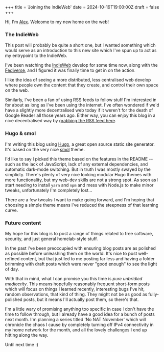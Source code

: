 +++
title = 'Joining the IndieWeb'
date = 2024-10-19T19:00:00Z
draft = false
+++

Hi, I'm [Alex](https://infosec.exchange/@alexhaydock). Welcome to my new home on the web!

### The IndieWeb
This post will probably be quite a short one, but I wanted something which would serve as an introduction to this new site which I've spun up to act as my entrypoint to the IndieWeb.

I've been watching the [IndieWeb](https://indieweb.org/) develop for some time now, along with the [Fediverse](https://www.fediverse.to/), and I figured it was finally time to get in on the action.

I like the idea of seeing a more distributed, less centralised web develop where people own the content that they create, and control their own space on the web.

Similarly, I've been a fan of using RSS feeds to follow stuff I'm interested in for about as long as I've been using the internet. I've often wondered if we'd have a slightly more decentralised web today if it weren't for the death of Google Reader all those years ago. Either way, you can enjoy this blog in a nice decentralised way by [grabbing the RSS feed here](/posts/index.xml).

### Hugo & smol
I'm writing this blog using [Hugo](https://gohugo.io/), a great open source static site generator. It's based on the very nice [smol](https://github.com/colorchestra/smol) theme.

I'd like to say I picked this theme based on the features in the README -- such as the lack of JavaScript, lack of any external dependencies, and automatic dark-mode switching. But in truth I was mostly swayed by the simplicty. There's plenty of very nice looking modular Hugo themes with more functionality, but my web-dev skills are not a strong spot. As soon as I start needing to install `yarn` and `npm` and mess with Node.js to make minor tweaks, unfortunately I'm completely lost...

There are a few tweaks I want to make going forward, and I'm hoping that choosing a simple theme means I've reduced the steepness of that learning curve.

### Future content
My hope for this blog is to post a range of things related to free software, security, and just general homelab-style stuff.

In the past I've been preoccupied with ensuring blog posts are as polished as possible before unleashing them on the world. It's nice to post well-refined content, but that just led to me posting far less and having a folder brimming with draft posts which were never "good enough" to see the light of day.

With that in mind, what I can promise you this time is _pure unbridled mediocrity_. This means hopefully reasonably frequent short-form posts which will focus on things I learned recently, interesting bugs I've hit, random observations, that kind of thing. They might not be as good as fully-polished posts, but it means I'll actually post them, so there's that.

I'm a little wary of promising anything too specific in case I don't have the time to follow through, but I already have a good idea for a bunch of posts next month. I'm planning a series titled 'No NAT November' which will chronicle the chaos I cause by completely turning off IPv4 connectivity in my home network for the month, and all the lovely challenges I end up hitting along the way.

Until next time :)
